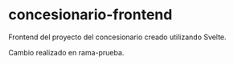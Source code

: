 # concesionario-frontend
Frontend del proyecto del concesionario creado utilizando Svelte.

Cambio realizado en rama-prueba.
